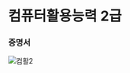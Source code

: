# 컴퓨터활용능력 2급

### 증명서

![컴활2](https://github.com/kangminjun2024/Certificate/assets/162010036/166feb73-212f-4202-9224-bc02eed24be8)

